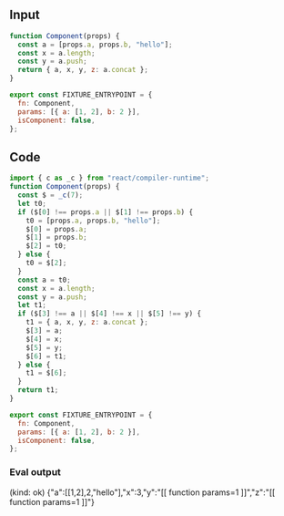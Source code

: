 
## Input

```javascript
function Component(props) {
  const a = [props.a, props.b, "hello"];
  const x = a.length;
  const y = a.push;
  return { a, x, y, z: a.concat };
}

export const FIXTURE_ENTRYPOINT = {
  fn: Component,
  params: [{ a: [1, 2], b: 2 }],
  isComponent: false,
};

```

## Code

```javascript
import { c as _c } from "react/compiler-runtime";
function Component(props) {
  const $ = _c(7);
  let t0;
  if ($[0] !== props.a || $[1] !== props.b) {
    t0 = [props.a, props.b, "hello"];
    $[0] = props.a;
    $[1] = props.b;
    $[2] = t0;
  } else {
    t0 = $[2];
  }
  const a = t0;
  const x = a.length;
  const y = a.push;
  let t1;
  if ($[3] !== a || $[4] !== x || $[5] !== y) {
    t1 = { a, x, y, z: a.concat };
    $[3] = a;
    $[4] = x;
    $[5] = y;
    $[6] = t1;
  } else {
    t1 = $[6];
  }
  return t1;
}

export const FIXTURE_ENTRYPOINT = {
  fn: Component,
  params: [{ a: [1, 2], b: 2 }],
  isComponent: false,
};

```
      
### Eval output
(kind: ok) {"a":[[1,2],2,"hello"],"x":3,"y":"[[ function params=1 ]]","z":"[[ function params=1 ]]"}